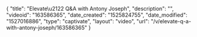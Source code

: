 {
    "title": "Elevate\u2122 Q&A with Antony Joseph",
    "description": "",
    "videoid": "163586365",
    "date_created": "1525824755",
    "date_modified": "1527016886",
    "type": "captivate",
    "layout": "video",
    "url": "\/v\/elevate-q-a-with-antony-joseph\/163586365"
}